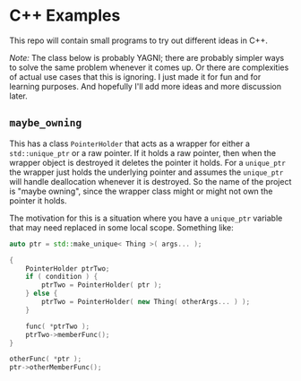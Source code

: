 # C++ Examples

This repo will contain small programs to try out different ideas in C++.

*Note:* The class below is probably YAGNI; there are probably simpler ways to
solve the same problem whenever it comes up. Or there are complexities of
actual use cases that this is ignoring. I just made it for fun and for
learning purposes. And hopefully I'll add more ideas and more discussion
later.

## `maybe_owning`

This has a class `PointerHolder` that acts as a wrapper for either a `std::unique_ptr` or
a raw pointer. If it holds a raw pointer, then when the wrapper object is
destroyed it deletes the pointer it holds. For a `unique_ptr` the wrapper
just holds the underlying pointer and assumes the `unique_ptr` will handle
deallocation whenever it is destroyed. So the name of the project is "maybe
owning", since the wrapper class might or might not own the pointer it holds.

The motivation for this is a situation where you have a `unique_ptr` variable
that may need replaced in some local scope. Something like:

```cpp
auto ptr = std::make_unique< Thing >( args... );

{
	PointerHolder ptrTwo;
	if ( condition ) {
		ptrTwo = PointerHolder( ptr );
	} else {
		ptrTwo = PointerHolder( new Thing( otherArgs... ) );
	}

	func( *ptrTwo );
	ptrTwo->memberFunc();
}

otherFunc( *ptr );
ptr->otherMemberFunc();
```
